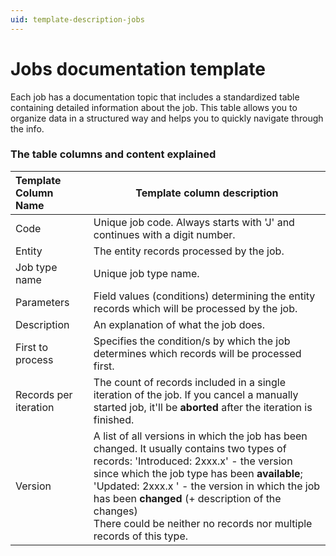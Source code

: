 ```yaml
---
uid: template-description-jobs
---
```


# Jobs documentation template 

Each job has a documentation topic that includes a standardized table containing detailed information about the job. This table allows you to organize data in a structured way and helps you to quickly navigate through the info.

### The table columns and content explained

| **Template Column Name** | **Template column description**                              |
| :----------------------- | ------------------------------------------------------------ |
| Code                     | Unique job code. Always starts with 'J' and continues with a digit number. |
| Entity                   | The entity records processed by the job.     |
| Job type name            | Unique job type name.                                        |
| Parameters               | Field values (conditions) determining the entity records which will be processed by the job. |
| Description              | An explanation of what the job does.                |
| First to process         | Specifies the condition/s by which the job determines which records will be processed first. |
| Records per iteration    | The count of records included in a single iteration of the job. If you cancel a manually started job, it'll be **aborted** after the iteration is finished. |
| Version                  | A list of all versions in which the job has been changed. It usually contains two types of records: 'Introduced: 2xxx.x' - the version since which the job type has been **available**; <br> 'Updated: 2xxx.x ' - the version in which the job has been **changed** (+ description of the changes) <br> There could be neither no records nor multiple records of this type. |
